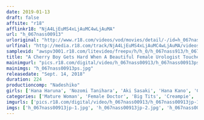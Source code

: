 ```yaml
---
date: 2019-01-13
draft: false
affsite: "r18"
afflinkr18: "NjA4LjEuMS4xLjAuMC4wLjAuMA"
url: "h_067nass00913"
urloriginal: "http://www.r18.com/videos/vod/movies/detail/-/id=h_067nass00913"
urlfinal: "http://media.r18.com/track/NjA4LjEuMS4xLjAuMC4wLjAuMA/videos/vod/movies/detail/-/id=h_067nass00913"
samplevid: "awspv3001.r18.com/litevideo/freepv/h/h_0/h_067nass913/h_067nass913_dmb_w.mp4"
title: "A Cherry Boy Gets Hard When A Beautiful Female Urologist Touches His Dick..."
mainimgurl: "pics.r18.com/digital/video/h_067nass00913/h_067nass00913ps.jpg"
mainimgs: "h_067nass00913ps.jpg"
releasedate: "Sept. 14, 2018"
duration: 224
productioncomp: "Nadeshiko"
girls: ['Hana Haruna', 'Nozomi Tanihara', 'Aki Sasaki', 'Hana Kano', 'Chitose Yura']
categories: ['Mature Woman', 'Female Doctor', 'Big Tits', 'Creampie', 'Compilation', 'Hi-Def']
imgurls: ['pics.r18.com/digital/video/h_067nass00913/h_067nass00913jp-1.jpg', 'pics.r18.com/digital/video/h_067nass00913/h_067nass00913jp-2.jpg', 'pics.r18.com/digital/video/h_067nass00913/h_067nass00913jp-3.jpg', 'pics.r18.com/digital/video/h_067nass00913/h_067nass00913jp-4.jpg', 'pics.r18.com/digital/video/h_067nass00913/h_067nass00913jp-5.jpg', 'pics.r18.com/digital/video/h_067nass00913/h_067nass00913jp-6.jpg', 'pics.r18.com/digital/video/h_067nass00913/h_067nass00913jp-7.jpg', 'pics.r18.com/digital/video/h_067nass00913/h_067nass00913jp-8.jpg', 'pics.r18.com/digital/video/h_067nass00913/h_067nass00913jp-9.jpg', 'pics.r18.com/digital/video/h_067nass00913/h_067nass00913jp-10.jpg', 'pics.r18.com/digital/video/h_067nass00913/h_067nass00913jp-11.jpg', 'pics.r18.com/digital/video/h_067nass00913/h_067nass00913jp-12.jpg', 'pics.r18.com/digital/video/h_067nass00913/h_067nass00913jp-13.jpg', 'pics.r18.com/digital/video/h_067nass00913/h_067nass00913jp-14.jpg', 'pics.r18.com/digital/video/h_067nass00913/h_067nass00913jp-15.jpg', 'pics.r18.com/digital/video/h_067nass00913/h_067nass00913jp-16.jpg', 'pics.r18.com/digital/video/h_067nass00913/h_067nass00913jp-17.jpg', 'pics.r18.com/digital/video/h_067nass00913/h_067nass00913jp-18.jpg', 'pics.r18.com/digital/video/h_067nass00913/h_067nass00913jp-19.jpg', 'pics.r18.com/digital/video/h_067nass00913/h_067nass00913jp-20.jpg']
imgs: ['h_067nass00913jp-1.jpg', 'h_067nass00913jp-2.jpg', 'h_067nass00913jp-3.jpg', 'h_067nass00913jp-4.jpg', 'h_067nass00913jp-5.jpg', 'h_067nass00913jp-6.jpg', 'h_067nass00913jp-7.jpg', 'h_067nass00913jp-8.jpg', 'h_067nass00913jp-9.jpg', 'h_067nass00913jp-10.jpg', 'h_067nass00913jp-11.jpg', 'h_067nass00913jp-12.jpg', 'h_067nass00913jp-13.jpg', 'h_067nass00913jp-14.jpg', 'h_067nass00913jp-15.jpg', 'h_067nass00913jp-16.jpg', 'h_067nass00913jp-17.jpg', 'h_067nass00913jp-18.jpg', 'h_067nass00913jp-19.jpg', 'h_067nass00913jp-20.jpg']
---
```

